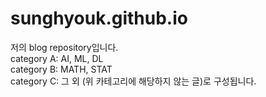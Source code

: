 # sunghyouk.github.io

저의 blog repository입니다.  
category A: AI, ML, DL  
category B: MATH, STAT  
category C: 그 외 (위 카테고리에 해당하지 않는 글)로 구성됩니다.
